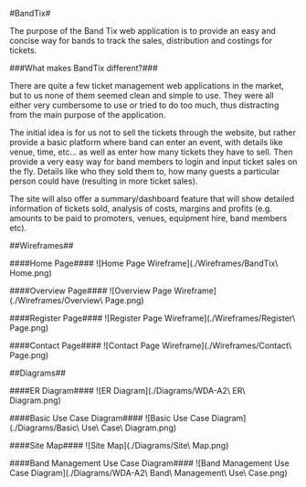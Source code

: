 #BandTix#

The purpose of the Band Tix web application is to provide an easy and concise way for bands to track the sales, distribution and costings for tickets.

###What makes BandTix different?###

There are quite a few ticket management web applications in the market, but to us none of them seemed clean and simple to use. They were all either very cumbersome to use or tried to do too much, thus distracting from the main purpose of the application.

The initial idea is for us not to sell the tickets through the website, but rather provide a basic platform where band can enter an event, with details like venue, time, etc… as well as enter how many tickets they have to sell. Then provide a very easy way for band members to login and input ticket sales on the fly. Details like who they sold them to, how many guests a particular person could have (resulting in more ticket sales).

The site will also offer a summary/dashboard feature that will show detailed information of tickets sold, analysis of costs, margins and profits (e.g. amounts to be paid to promoters, venues, equipment hire, band members etc).

##Wireframes##

####Home Page####
![Home Page Wireframe](./Wireframes/BandTix\ Home.png)

####Overview Page####
![Overview Page Wireframe](./Wireframes/Overview\ Page.png)

####Register Page####
![Register Page Wireframe](./Wireframes/Register\ Page.png)

####Contact Page####
![Contact Page Wireframe](./Wireframes/Contact\ Page.png)

##Diagrams##

####ER Diagram####
![ER Diagram](./Diagrams/WDA-A2\ ER\ Diagram.png)

####Basic Use Case Diagram####
![Basic Use Case Diagram](./Diagrams/Basic\ Use\ Case\ Diagram.png)

####Site Map####
![Site Map](./Diagrams/Site\ Map.png)

####Band Management Use Case Diagram####
![Band Management Use Case Diagram](./Diagrams/WDA-A2\ Band\ Management\ Use\ Case.png)
